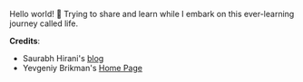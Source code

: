 
Hello world! :wave: Trying to share and learn while I embark on this ever-learning journey called life. 

**Credits**:
- Saurabh Hirani's [blog](http://saurabh-hirani.github.io)
- Yevgeniy Brikman's [Home Page](https://github.com/brikis98/yevgeniy-brikman-homepage)
